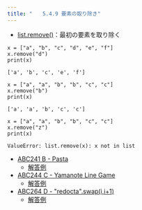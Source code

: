```yaml
---
title: "　　5.4.9 要素の取り除き"
---
```


* [list.remove()](https://docs.python.org/ja/3/library/stdtypes.html#mutable-sequence-types)：最初の要素を取り除く

```python:サンプルコード
x = ["a", "b", "c", "d", "e", "f"]
x.remove("d")
print(x)
```

```text:実行結果
['a', 'b', 'c', 'e', 'f']
```

```python:サンプルコード
x = ["a", "a", "b", "b", "c", "c"]
x.remove("b")
print(x)
```

```text:実行結果
['a', 'a', 'b', 'c', 'c']
```

```python:サンプルコード
x = ["a", "a", "b", "b", "c", "c"]
x.remove("z")
print(x)
```

```text:実行結果
ValueError: list.remove(x): x not in list
```

- [ABC241 B - Pasta](https://atcoder.jp/contests/abc241/tasks/abc241_b)
    - [解答例](https://atcoder.jp/contests/abc241/submissions/29729263)
- [ABC244 C - Yamanote Line Game](https://atcoder.jp/contests/abc244/tasks/abc244_c)
    - [解答例](https://atcoder.jp/contests/abc244/submissions/30369704)
- [ABC264 D - "redocta".swap(i,i+1)](https://atcoder.jp/contests/abc264/tasks/abc264_d)
    - [解答例](https://atcoder.jp/contests/abc264/submissions/34194529)